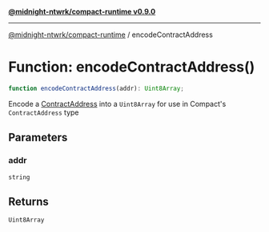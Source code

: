 [**@midnight-ntwrk/compact-runtime v0.9.0**](../README.md)

***

[@midnight-ntwrk/compact-runtime](../globals.md) / encodeContractAddress

# Function: encodeContractAddress()

```ts
function encodeContractAddress(addr): Uint8Array;
```

Encode a [ContractAddress](../type-aliases/ContractAddress.md) into a `Uint8Array` for use in Compact's
`ContractAddress` type

## Parameters

### addr

`string`

## Returns

`Uint8Array`
